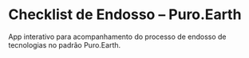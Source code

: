 # Checklist de Endosso – Puro.Earth

App interativo para acompanhamento do processo de endosso de tecnologias no padrão Puro.Earth.